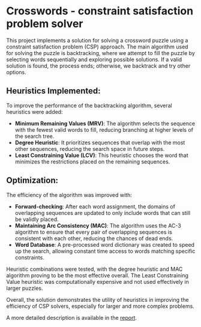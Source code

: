 # Crosswords - constraint satisfaction problem solver

This project implements a solution for solving a crossword puzzle using a constraint satisfaction problem (CSP) approach. The main algorithm used for solving the puzzle is backtracking, where we attempt to fill the puzzle by selecting words sequentially and exploring possible solutions. If a valid solution is found, the process ends; otherwise, we backtrack and try other options.

## Heuristics Implemented:

To improve the performance of the backtracking algorithm, several heuristics were added:

- **Minimum Remaining Values (MRV)**: The algorithm selects the sequence with the fewest valid words to fill, reducing branching at higher levels of the search tree.
- **Degree Heuristic**: It prioritizes sequences that overlap with the most other sequences, reducing the search space in future steps.
- **Least Constraining Value (LCV)**: This heuristic chooses the word that minimizes the restrictions placed on the remaining sequences.

## Optimization:

The efficiency of the algorithm was improved with:

- **Forward-checking**: After each word assignment, the domains of overlapping sequences are updated to only include words that can still be validly placed.
- **Maintaining Arc Consistency (MAC)**: The algorithm uses the AC-3 algorithm to ensure that every pair of overlapping sequences is consistent with each other, reducing the chances of dead ends.
- **Word Database**: A pre-processed word dictionary was created to speed up the search, allowing constant time access to words matching specific constraints.

Heuristic combinations were tested, with the degree heuristic and MAC algorithm proving to be the most effective overall. The Least Constraining Value heuristic was computationally expensive and not used effectively in larger puzzles.

Overall, the solution demonstrates the utility of heuristics in improving the efficiency of CSP solvers, especially for larger and more complex problems.

A more detailed description is available in the [report](report.pdf).  
